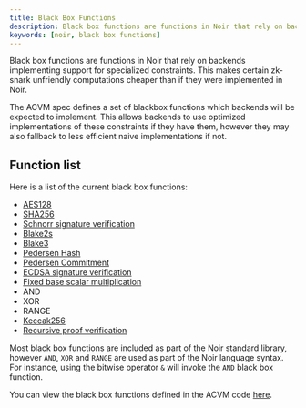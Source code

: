 ```yaml
---
title: Black Box Functions
description: Black box functions are functions in Noir that rely on backends implementing support for specialized constraints.
keywords: [noir, black box functions]
---
```


Black box functions are functions in Noir that rely on backends implementing support for specialized constraints. This makes certain zk-snark unfriendly computations cheaper than if they were implemented in Noir.

The ACVM spec defines a set of blackbox functions which backends will be expected to implement. This allows backends to use optimized implementations of these constraints if they have them, however they may also fallback to less efficient naive implementations if not.

## Function list

Here is a list of the current black box functions:

- [AES128](./cryptographic_primitives/ciphers.mdx#aes128)
- [SHA256](./cryptographic_primitives/hashes.mdx#sha256)
- [Schnorr signature verification](./cryptographic_primitives/schnorr.mdx)
- [Blake2s](./cryptographic_primitives/hashes.mdx#blake2s)
- [Blake3](./cryptographic_primitives/hashes.mdx#blake3)
- [Pedersen Hash](./cryptographic_primitives/hashes.mdx#pedersen_hash)
- [Pedersen Commitment](./cryptographic_primitives/hashes.mdx#pedersen_commitment)
- [ECDSA signature verification](./cryptographic_primitives/ecdsa_sig_verification.mdx)
- [Fixed base scalar multiplication](./cryptographic_primitives/scalar.mdx)
- AND
- XOR
- RANGE
- [Keccak256](./cryptographic_primitives/hashes.mdx#keccak256)
- [Recursive proof verification](./recursion)

Most black box functions are included as part of the Noir standard library, however `AND`, `XOR` and `RANGE` are used as part of the Noir language syntax. For instance, using the bitwise operator `&` will invoke the `AND` black box function.

You can view the black box functions defined in the ACVM code [here](https://github.com/noir-lang/noir/blob/master/acvm-repo/acir/src/circuit/black_box_functions.rs).
